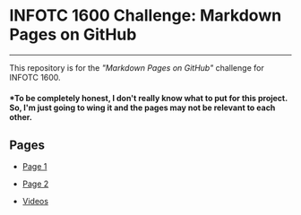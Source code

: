 # INFOTC 1600 Challenge: Markdown Pages on GitHub

---

This repository is for the *"Markdown Pages on GitHub"* challenge for INFOTC 1600.

#### *To be completely honest, I don't really know what to put for this project. So, I'm just going to wing it and the pages may not be relevant to each other.

## Pages

* [Page 1](Page_1.md)

* [Page 2](Page_2.md)

* [Videos](Page_3.md)
